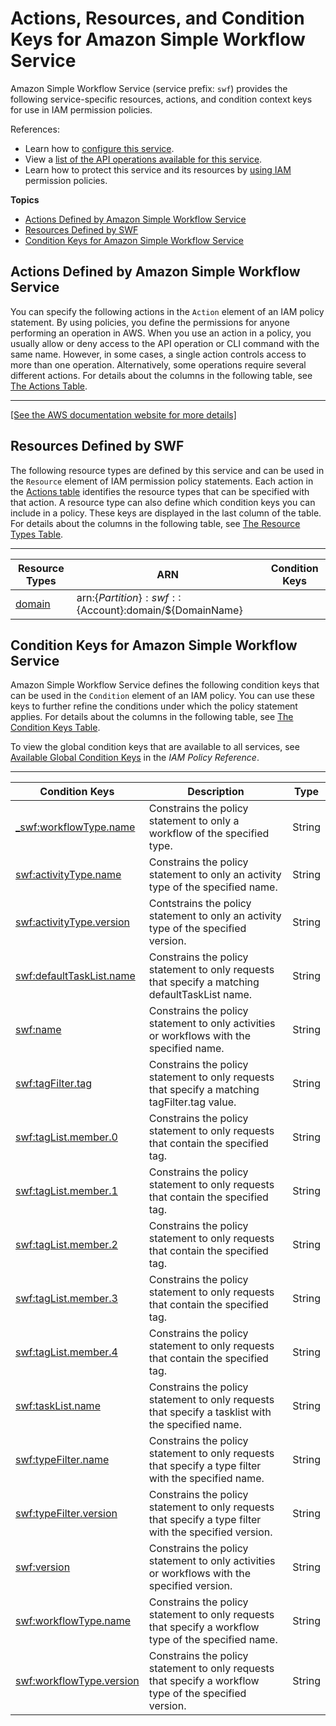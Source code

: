 # Actions, Resources, and Condition Keys for Amazon Simple Workflow Service<a name="list_amazonsimpleworkflowservice"></a>

Amazon Simple Workflow Service \(service prefix: `swf`\) provides the following service\-specific resources, actions, and condition context keys for use in IAM permission policies\.

References:
+ Learn how to [configure this service](http://docs.aws.amazon.com/amazonswf/latest/developerguide/)\.
+ View a [list of the API operations available for this service](http://docs.aws.amazon.com/amazonswf/latest/apireference/)\.
+ Learn how to protect this service and its resources by [using IAM](http://docs.aws.amazon.com/swf-dev-iam.html) permission policies\.

**Topics**
+ [Actions Defined by Amazon Simple Workflow Service](#amazonsimpleworkflowservice-actions-as-permissions)
+ [Resources Defined by SWF](#amazonsimpleworkflowservice-resources-for-iam-policies)
+ [Condition Keys for Amazon Simple Workflow Service](#amazonsimpleworkflowservice-policy-keys)

## Actions Defined by Amazon Simple Workflow Service<a name="amazonsimpleworkflowservice-actions-as-permissions"></a>

You can specify the following actions in the `Action` element of an IAM policy statement\. By using policies, you define the permissions for anyone performing an operation in AWS\. When you use an action in a policy, you usually allow or deny access to the API operation or CLI command with the same name\. However, in some cases, a single action controls access to more than one operation\. Alternatively, some operations require several different actions\. For details about the columns in the following table, see [The Actions Table](reference_policies_actions-resources-contextkeys.md#actions_table)\.


****  
[\[See the AWS documentation website for more details\]](http://docs.aws.amazon.com/IAM/latest/UserGuide/list_amazonsimpleworkflowservice.html)

## Resources Defined by SWF<a name="amazonsimpleworkflowservice-resources-for-iam-policies"></a>

The following resource types are defined by this service and can be used in the `Resource` element of IAM permission policy statements\. Each action in the [Actions table](#amazonsimpleworkflowservice-actions-as-permissions) identifies the resource types that can be specified with that action\. A resource type can also define which condition keys you can include in a policy\. These keys are displayed in the last column of the table\. For details about the columns in the following table, see [The Resource Types Table](reference_policies_actions-resources-contextkeys.md#resources_table)\.


****  

| Resource Types | ARN | Condition Keys | 
| --- | --- | --- | 
| [domain](http://docs.aws.amazon.com/swf/latest/developerguide/swf-dev-domains.html) | arn:$\{Partition\}:swf::$\{Account\}:domain/$\{DomainName\} |  | 

## Condition Keys for Amazon Simple Workflow Service<a name="amazonsimpleworkflowservice-policy-keys"></a>

Amazon Simple Workflow Service defines the following condition keys that can be used in the `Condition` element of an IAM policy\. You can use these keys to further refine the conditions under which the policy statement applies\. For details about the columns in the following table, see [The Condition Keys Table](reference_policies_actions-resources-contextkeys.md#context_keys_table)\.

To view the global condition keys that are available to all services, see [Available Global Condition Keys](http://docs.aws.amazon.com/IAM/latest/UserGuide/reference_policies_condition-keys.html#AvailableKeys) in the *IAM Policy Reference*\.


****  

| Condition Keys | Description | Type | 
| --- | --- | --- | 
| [\_swf:workflowType\.name](http://docs.aws.amazon.com/amazonswf/latest/APIReference/swf-dev-iam.html#swf-dev-iam.api) | Constrains the policy statement to only a workflow of the specified type\. | String | 
| [swf:activityType\.name](http://docs.aws.amazon.com/amazonswf/latest/APIReference/swf-dev-iam.html#swf-dev-iam.api) | Constrains the policy statement to only an activity type of the specified name\. | String | 
| [swf:activityType\.version](http://docs.aws.amazon.com/amazonswf/latest/APIReference/swf-dev-iam.html#swf-dev-iam.api) | Contstrains the policy statement to only an activity type of the specified version\. | String | 
| [swf:defaultTaskList\.name](http://docs.aws.amazon.com/amazonswf/latest/APIReference/swf-dev-iam.html#swf-dev-iam.api) | Constrains the policy statement to only requests that specify a matching defaultTaskList name\. | String | 
| [swf:name](http://docs.aws.amazon.com/amazonswf/latest/APIReference/swf-dev-iam.html#swf-dev-iam.api) | Constrains the policy statement to only activities or workflows with the specified name\. | String | 
| [swf:tagFilter\.tag](http://docs.aws.amazon.com/amazonswf/latest/APIReference/swf-dev-iam.html#swf-dev-iam.api) | Constrains the policy statement to only requests that specify a matching tagFilter\.tag value\. | String | 
| [swf:tagList\.member\.0](http://docs.aws.amazon.com/amazonswf/latest/APIReference/swf-dev-iam.html#swf-dev-iam.api) | Constrains the policy statement to only requests that contain the specified tag\. | String | 
| [swf:tagList\.member\.1](http://docs.aws.amazon.com/amazonswf/latest/APIReference/swf-dev-iam.html#swf-dev-iam.api) | Constrains the policy statement to only requests that contain the specified tag\. | String | 
| [swf:tagList\.member\.2](http://docs.aws.amazon.com/amazonswf/latest/APIReference/swf-dev-iam.html#swf-dev-iam.api) | Constrains the policy statement to only requests that contain the specified tag\. | String | 
| [swf:tagList\.member\.3](http://docs.aws.amazon.com/amazonswf/latest/APIReference/swf-dev-iam.html#swf-dev-iam.api) | Constrains the policy statement to only requests that contain the specified tag\. | String | 
| [swf:tagList\.member\.4](http://docs.aws.amazon.com/amazonswf/latest/APIReference/swf-dev-iam.html#swf-dev-iam.api) | Constrains the policy statement to only requests that contain the specified tag\. | String | 
| [swf:taskList\.name](http://docs.aws.amazon.com/amazonswf/latest/APIReference/swf-dev-iam.html#swf-dev-iam.api) | Constrains the policy statement to only requests that specify a tasklist with the specified name\. | String | 
| [swf:typeFilter\.name](http://docs.aws.amazon.com/amazonswf/latest/APIReference/swf-dev-iam.html#swf-dev-iam.api) | Constrains the policy statement to only requests that specify a type filter with the specified name\. | String | 
| [swf:typeFilter\.version](http://docs.aws.amazon.com/amazonswf/latest/APIReference/swf-dev-iam.html#swf-dev-iam.api) | Constrains the policy statement to only requests that specify a type filter with the specified version\. | String | 
| [swf:version](http://docs.aws.amazon.com/amazonswf/latest/APIReference/swf-dev-iam.html#swf-dev-iam.api) | Constrains the policy statement to only activities or workflows with the specified version\. | String | 
| [swf:workflowType\.name](http://docs.aws.amazon.com/amazonswf/latest/APIReference/swf-dev-iam.html#swf-dev-iam.api) | Constrains the policy statement to only requests that specify a workflow type of the specified name\. | String | 
| [swf:workflowType\.version](http://docs.aws.amazon.com/amazonswf/latest/APIReference/swf-dev-iam.html#swf-dev-iam.api) | Constrains the policy statement to only requests that specify a workflow type of the specified version\. | String | 